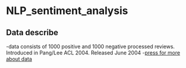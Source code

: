 # NLP_sentiment_analysis

## Data describe  
  -data consists of 1000 positive and 1000 negative processed reviews. Introduced in Pang/Lee ACL 2004. Released June 2004
  -[press for more about data](https://www.cs.cornell.edu/people/pabo/movie-review-data/poldata.README.2.0.txt)
